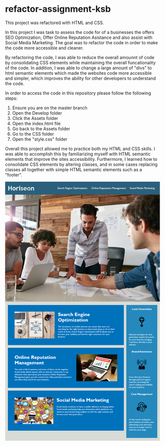 # refactor-assignment-ksb

This project was refactored with HTML and CSS. 

In this project I was task to assess the code for of a businesses the offers SEO Optimization, Offer Online Reputation Asistance and also assist with Social Media Marketing. The goal was to refactor the code in order to make the code more accessible and cleaner.

By refactoring the code, I was able to reduce the overall amounnt of code by consolidating CSS elements while maintaining the overall funcationality of the code. In addition, I was able to change a large amount of "divs" to html semantic elements which made the websites code more accessible and simpler, which improves the ability for other developers to understand the code. 

In order to access the code in this repository please follow the following steps:
  1. Ensure you are on the master branch
  2. Open the Develop folder
  3. Click the Assets folder
  4. Open the index.html file
  5. Go back to the Assets folder
  6. Go to the CSS folder
  7. Open the "style.css" folder
  
  Overall this project allowed me to practice both my HTML and CSS skills. I was able to accomplish this by familiarizing myself with HTML semantic elements that improve the sites accessibility. Furthermore, I learned how to consolidate CSS elements by altering classes, and in some cases replacing classes all together with simple HTML semantic elements such as a "footer".
  
  
  ![code refactor demo](./Assets/01-html-css-git-homework-demo.png)
    
